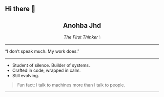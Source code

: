 ## Hi there 👋
<h2 align="center">Anohba Jhd</h2>
<p align="center"><i>The First Thinker</i> 🕯</p>

---

 “I don’t speak much. My work does.”

---

  
- Student of silence. Builder of systems.
- Crafted in code, wrapped in calm.
- Still evolving.

<blockquote>
  Fun fact: I talk to machines more than I talk to people.
</blockquote>

---
